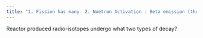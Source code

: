 ```yaml
---
title: "1. Fission has many  2. Nuetron Activation : Beta emission (they are neutron rich)"
---
```

Reactor produced radio-isotopes undergo what two types of decay?

